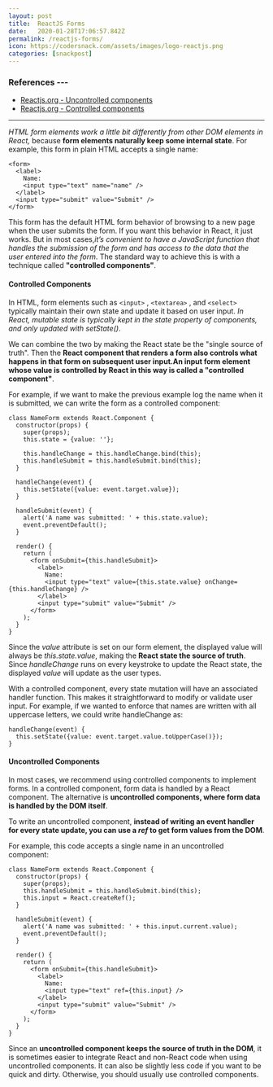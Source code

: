 ```yaml
---
layout: post
title:  ReactJS Forms
date:   2020-01-28T17:06:57.842Z
permalink: /reactjs-forms/
icon: https://codersnack.com/assets/images/logo-reactjs.png
categories: [snackpost]
---
```


### References ---

- [Reactjs.org - Uncontrolled components](https://reactjs.org/docs/uncontrolled-components.html)
- [Reactjs.org - Controlled components](https://reactjs.org/docs/forms.html)
---

*HTML form elements work a little bit differently from other DOM elements in React,* because **form elements naturally keep some internal state**. For example, this form in plain HTML accepts a single name:
```
<form>
  <label>
    Name:
    <input type="text" name="name" />
  </label>
  <input type="submit" value="Submit" />
</form>
```
This form has the default HTML form behavior of browsing to a new page when the user submits the form. If you want this behavior in React, it just works. But in most cases,*it’s convenient to have a JavaScript function that handles the submission of the form and has access to the data that the user entered into the form*. The standard way to achieve this is with a technique called **"controlled components"**.

#### Controlled Components
In HTML, form elements such as `<input>` , `<textarea>` , and `<select>`  typically maintain their own state and update it based on user input. *In React, mutable state is typically kept in the state property of components, and only updated with setState()*.

We can combine the two by making the React state be the "single source of truth". Then the **React component that renders a form also controls what happens in that form on subsequent user input.An input form element whose value is controlled by React in this way is called a "controlled component"**.

For example, if we want to make the previous example log the name when it is submitted, we can write the form as a controlled component:

```
class NameForm extends React.Component {
  constructor(props) {
    super(props);
    this.state = {value: ''};

    this.handleChange = this.handleChange.bind(this);
    this.handleSubmit = this.handleSubmit.bind(this);
  }

  handleChange(event) {
    this.setState({value: event.target.value});
  }

  handleSubmit(event) {
    alert('A name was submitted: ' + this.state.value);
    event.preventDefault();
  }

  render() {
    return (
      <form onSubmit={this.handleSubmit}>
        <label>
          Name:
          <input type="text" value={this.state.value} onChange={this.handleChange} />
        </label>
        <input type="submit" value="Submit" />
      </form>
    );
  }
}
```

Since the *value* attribute is set on our form element, the displayed value will always be *this.state.value*, making the **React state the source of truth**. Since *handleChange* runs on every keystroke to update the React state, the displayed *value* will update as the user types.

With a controlled component, every state mutation will have an associated handler function. This makes it straightforward to modify or validate user input. For example, if we wanted to enforce that names are written with all uppercase letters, we could write handleChange as:
```
handleChange(event) {
  this.setState({value: event.target.value.toUpperCase()});
}
```

#### Uncontrolled Components
In most cases, we recommend using controlled components to implement forms. In a controlled component, form data is handled by a React component. The alternative is **uncontrolled components, where form data is handled by the DOM itself**.

To write an uncontrolled component, **instead of writing an event handler for every state update, you can use a *ref* to get form values from the DOM**.

For example, this code accepts a single name in an uncontrolled component:

```
class NameForm extends React.Component {
  constructor(props) {
    super(props);
    this.handleSubmit = this.handleSubmit.bind(this);
    this.input = React.createRef();
  }

  handleSubmit(event) {
    alert('A name was submitted: ' + this.input.current.value);
    event.preventDefault();
  }

  render() {
    return (
      <form onSubmit={this.handleSubmit}>
        <label>
          Name:
          <input type="text" ref={this.input} />
        </label>
        <input type="submit" value="Submit" />
      </form>
    );
  }
}
```
Since an **uncontrolled component keeps the source of truth in the DOM**, it is sometimes easier to integrate React and non-React code when using uncontrolled components. It can also be slightly less code if you want to be quick and dirty. Otherwise, you should usually use controlled components.